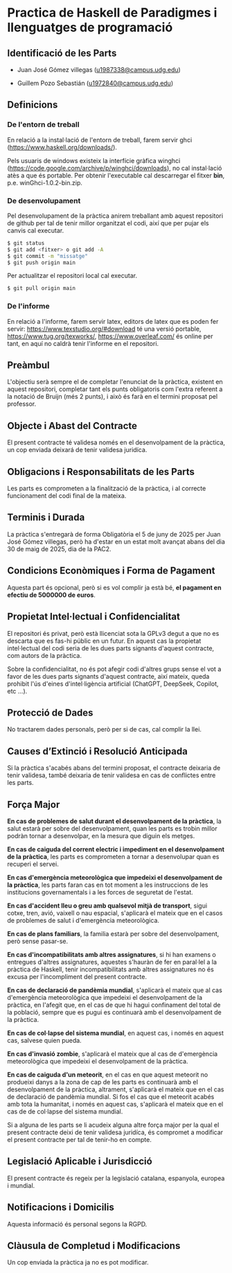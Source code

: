 # Practica de Haskell de Paradigmes i llenguatges de programació

## Identificació de les Parts

- Juan José Gómez villegas (u1987338@campus.udg.edu)

- Guillem Pozo Sebastián (u1972840@campus.udg.edu)

## Definicions

### De l'entorn de treball

En relació a la instal·lació de l'entorn de treball, farem servir ghci (https://www.haskell.org/downloads/).

Pels usuaris de windows existeix la interfície gràfica winghci (https://code.google.com/archive/p/winghci/downloads), no cal instal·lació atès a que és portable. Per obtenir l'executable cal descarregar el fitxer **bin**, p.e. winGhci-1.0.2-bin.zip.

### De desenvolupament

Pel desenvolupament de la pràctica anirem treballant amb aquest repositori de github per tal de tenir millor organitzat el codi, així que per pujar els canvis cal executar.

```bash
$ git status
$ git add <fitxer> o git add -A
$ git commit -m "missatge"
$ git push origin main
```

Per actualitzar el repositori local cal executar.

```bash
$ git pull origin main
```

### De l'informe

En relació a l'informe, farem servir latex, editors de latex que es poden fer servir: https://www.texstudio.org/#download té una versió portable, https://www.tug.org/texworks/, https://www.overleaf.com/ és online per tant, en aquí no caldrà tenir l'informe en el repositori.

## Preàmbul

L'objectiu serà sempre el de completar l'enunciat de la pràctica, existent en aquest repositori, completar tant els punts obligatoris com l'extra referent a la notació de Bruijn (més 2 punts), i això és farà en el termini proposat pel professor.

## Objecte i Abast del Contracte

El present contracte té validesa només en el desenvolpament de la pràctica, un cop enviada deixará de tenir validesa juridíca.

## Obligacions i Responsabilitats de les Parts

Les parts es comprometen a la finalització de la pràctica, i al correcte funcionament del codi final de la mateixa.

## Terminis i Durada

La pràctica s'entregarà de forma Obligatòria el 5 de juny de 2025 per Juan José Gómez villegas, però ha d'estar en un estat molt avançat abans del dia 30 de maig de 2025, dia de la PAC2.

## Condicions Econòmiques i Forma de Pagament

Aquesta part és opcional, però si es vol complir ja està bé, **el pagament en efectiu de 5000000 de euros**.

## Propietat Intel·lectual i Confidencialitat

El repositori és privat, però està llicenciat sota la GPLv3 degut a que no es descarta que es fas-hi públic en un futur. En aquest cas la propietat intel·lectual del codi seria de les dues parts signants d'aquest contracte, com autors de la pràctica.

Sobre la confidencialitat, no és pot afegir codi d'altres grups sense el vot a favor de les dues parts signants d'aquest contracte, així mateix, queda prohibit l'ús d'eines d'intel·ligència artificial (ChatGPT, DeepSeek, Copilot, etc ...).

## Protecció de Dades

No tractarem dades personals, però per si de cas, cal complir la llei.

## Causes d’Extinció i Resolució Anticipada

Si la pràctica s'acabés abans del termini proposat, el contracte deixaria de tenir validesa, també deixaria de tenir validesa en cas de conflictes entre les parts.

## Força Major

**En cas de problemes de salut durant el desenvolpament de la pràctica**, la salut estarà per sobre del desenvolpament, quan les parts es trobin millor podràn tornar a desenvolpar, en la mesura que diguin els metges.

**En cas de caiguda del corrent electric i impediment en el desenvolpament de la pràctica**, les parts es comprometen a tornar a desenvolupar quan es recuperi el servei.

**En cas d'emergència meteorològica que impedeixi el desenvolpament de la pràctica**, les parts faran cas en tot moment a les instruccions de les institucions governamentals i a les forces de seguretat de l'estat.

**En cas d'accident lleu o greu amb qualsevol mitjà de transport**, sigui cotxe, tren, avió, vaixell o nau espacial, s'aplicarà el mateix que en el casos de problemes de salut i d'emergència meteorològica.

**En cas de plans familiars**, la familia estarà per sobre del desenvolpament, però sense pasar-se.

**En cas d'incompatibilitats amb altres assignatures**, si hi han examens o entregues d'altres assignatures, aquestes s'hauràn de fer en paral·lel a la pràctica de Haskell, tenir incompatibilitats amb altres assignatures no és excusa per l'incompliment del present contracte.

**En cas de declaració de pandèmia mundial**, s'aplicarà el mateix que al cas d'emergència meteorològica que impedeixi el desenvolpament de la pràctica, en l'afegit que, en el cas de que hi hagui confinament del total de la població, sempre que es pugui es continuarà amb el desenvolpament de la pràctica.

**En cas de col·lapse del sistema mundial**, en aquest cas, i només en aquest cas, salvese quien pueda.

**En cas d'invasió zombie**, s'aplicarà el mateix que al cas de d'emergència meteorològica que impedeixi el desenvolpament de la pràctica.

**En cas de caiguda d'un meteorit**, en el cas en que aquest meteorit no produeixi danys a la zona de cap de les parts es continuarà amb el desenvolpament de la pràctica, altrament, s'aplicarà el mateix que en el cas de declaració de pandèmia mundial. Si fos el cas que el meteorit acabés amb tota la humanitat, i només en aquest cas, s'aplicarà el mateix que en el cas de de col·lapse del sistema mundial.

Si a alguna de les parts se li acudeix alguna altre força major per la qual el present contracte deixi de tenir validesa juridíca, és compromet a modificar el present contracte per tal de tenir-ho en compte.

## Legislació Aplicable i Jurisdicció

El present contracte és regeix per la legislació catalana, espanyola, europea i mundial.

## Notificacions i Domicilis

Aquesta informació és personal segons la RGPD.

## Clàusula de Completud i Modificacions

Un cop enviada la pràctica ja no es pot modificar.
